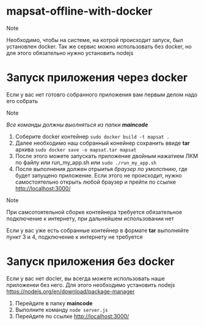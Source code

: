 # mapsat-offline-with-docker
> [!NOTE]
>Необходимо, чтобы на системе, на котрой происходит запуск, был установлен docker. Так же сервис можно использовать без docker, но для этого обязательно нужно установить nodejs
# Запуск приложения через docker
Если у вас нет готовго собранного приложения вам первым делом надо его собрать
> [!NOTE]
>*Все команды должны выолняться из папки **maincode***
1. Соберите docker контейнер
`sudo docker build -t mapsat .`
2. Далее необходимо наш собранный конейнер сохранить ввиде **tar** архива
`sudo docker save -o mapsat.tar mapsat`
3. После этого можете запускать приложение двойным нажатием ЛКМ по файлу или run_my_app.sh или `sudo ./run_my_app.sh`
4. После выполнения должен отрыитья *браузер по умолспнию*, где будет запущено приложение. Если этого не происходит, нужно самостоятельно открыть любой браузер и прейти по ссылке <http://localhost:3000/>
> [!NOTE]
> При самсотоятельной сборке контейнера требуется обязательное подключение к интернету, при дальнейшем использовании нет

Если у вас уже есть собранные контейнер в формате **tar** выполняйте пункт 3 и 4, подключение к интернету не требуется
# Запуск приложения без docker
Если у вас нет docler, вы всегда можете использовать наше приложенеи без него. 
Для этого необходимо установить nodejs <https://nodejs.org/en/download/package-manager>
1. Перейдите в папку **maincode**
2. Выполните команду `node server.js`
3. Перейдите по ссылке <http://localhost:3000/>

